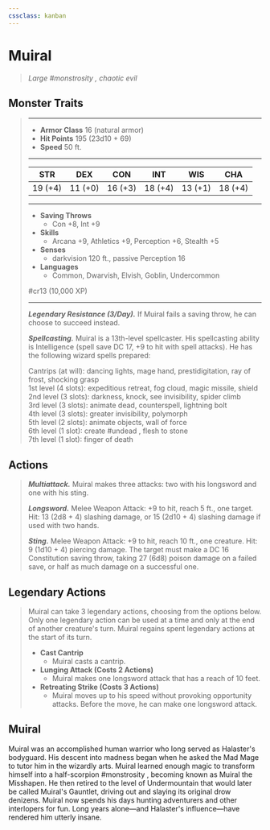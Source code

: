 ```yaml
---
cssclass: kanban
---
```


# Muiral
>*Large #monstrosity , chaotic evil*
## Monster Traits
>___
>- **Armor Class** 16 (natural armor)
>- **Hit Points** 195 (23d10 + 69)
>- **Speed** 50 ft.
>___
>|STR|DEX|CON|INT|WIS|CHA|
>|:---:|:---:|:---:|:---:|:---:|:---:|
>|19 (+4)|11 (+0)|16 (+3)|18 (+4)|13 (+1)|18 (+4)|
>___
>- **Saving Throws**
>	 - Con +8, Int +9
>- **Skills**
>	 - Arcana +9, Athletics +9, Perception +6, Stealth +5
>- **Senses**
>	 - darkvision 120 ft., passive Perception 16
>- **Languages**
>	 - Common, Dwarvish, Elvish, Goblin, Undercommon
>
> #cr13 (10,000 XP)
>___
>***Legendary Resistance (3/Day).*** If Muiral fails a saving throw, he can choose to succeed instead.  
>
>***Spellcasting.*** Muiral is a 13th-level spellcaster. His spellcasting ability is Intelligence (spell save DC 17, +9 to hit with spell attacks). He has the following wizard spells prepared:  
>
>Cantrips (at will): dancing lights, mage hand, prestidigitation, ray of frost, shocking grasp  
>1st level (4 slots): expeditious retreat, fog cloud, magic missile, shield  
>2nd level (3 slots): darkness, knock, see invisibility, spider climb  
>3rd level (3 slots): animate dead, counterspell, lightning bolt  
>4th level (3 slots): greater invisibility, polymorph  
>5th level (2 slots): animate objects, wall of force  
>6th level (1 slot): create #undead , flesh to stone  
>7th level (1 slot): finger of death  
>
## Actions
>***Multiattack.*** Muiral makes three attacks: two with his longsword and one with his sting.  
>
>***Longsword.*** Melee Weapon Attack: +9 to hit, reach 5 ft., one target. Hit: 13 (2d8 + 4) slashing damage, or 15 (2d10 + 4) slashing damage if used with two hands.  
>
>***Sting.*** Melee Weapon Attack: +9 to hit, reach 10 ft., one creature. Hit: 9 (1d10 + 4) piercing damage. The target must make a DC 16 Constitution saving throw, taking 27 (6d8) poison damage on a failed save, or half as much damage on a successful one.  
>
## Legendary Actions
>Muiral can take 3 legendary actions, choosing from the options below. Only one legendary action can be used at a time and only at the end of another creature's turn. Muiral regains spent legendary actions at the start of its turn.
>
>- **Cast Cantrip**
>	- Muiral casts a cantrip.
>- **Lunging Attack (Costs 2 Actions)**
>	- Muiral makes one longsword attack that has a reach of 10 feet.
>- **Retreating Strike (Costs 3 Actions)**
>	- Muiral moves up to his speed without provoking opportunity attacks. Before the move, he can make one longsword attack.
## Muiral
Muiral was an accomplished human warrior who long served as Halaster's bodyguard. His descent into madness began when he asked the Mad Mage to tutor him in the wizardly arts. Muiral learned enough magic to transform himself into a half-scorpion #monstrosity , becoming known as Muiral the Misshapen. He then retired to the level of Undermountain that would later be called Muiral's Gauntlet, driving out and slaying its original drow denizens. Muiral now spends his days hunting adventurers and other interlopers for fun. Long years alone—and Halaster's influence—have rendered him utterly insane.